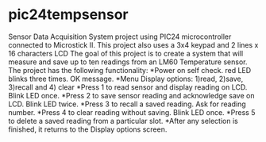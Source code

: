 # pic24tempsensor
Sensor Data Acquisition System project using PIC24 microcontroller connected to Microstick II. 
This project also uses a 3x4 keypad and 2 lines x 16 characters LCD
The goal of this project is to create a system that will measure and save up to ten readings from an LM60 Temperature sensor.
The project has the following functionality:
*Power on self check. red LED blinks three times. OK message.
*Menu Display options: 1)read, 2)save, 3)recall and 4) clear 
*Press 1 to read sensor and display reading on LCD. Blink LED once.
*Press 2 to save sensor reading and acknowledge save on LCD. Blink LED twice.
*Press 3 to recall a saved reading. Ask for reading number.
*Press 4 to clear reading without saving. Blink LED once.
*Press 5 to delete a saved reading from a particular slot.
*After any selection is finished, it returns to the Display options screen.
